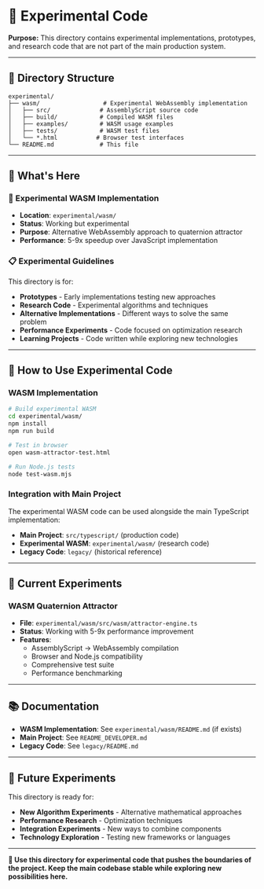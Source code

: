 # 🧪 Experimental Code

**Purpose:** This directory contains experimental implementations, prototypes, and research code that are not part of the main production system.

---

## 📁 **Directory Structure**

```
experimental/
├── wasm/                  # Experimental WebAssembly implementation
│   ├── src/              # AssemblyScript source code
│   ├── build/            # Compiled WASM files
│   ├── examples/         # WASM usage examples
│   ├── tests/            # WASM test files
│   └── *.html           # Browser test interfaces
└── README.md             # This file
```

---

## 🎯 **What's Here**

### **🧪 Experimental WASM Implementation**
- **Location**: `experimental/wasm/`
- **Status**: Working but experimental
- **Purpose**: Alternative WebAssembly approach to quaternion attractor
- **Performance**: 5-9x speedup over JavaScript implementation

### **📋 Experimental Guidelines**

This directory is for:
- **Prototypes** - Early implementations testing new approaches
- **Research Code** - Experimental algorithms and techniques
- **Alternative Implementations** - Different ways to solve the same problem
- **Performance Experiments** - Code focused on optimization research
- **Learning Projects** - Code written while exploring new technologies

---

## 🚀 **How to Use Experimental Code**

### **WASM Implementation**
```bash
# Build experimental WASM
cd experimental/wasm/
npm install
npm run build

# Test in browser
open wasm-attractor-test.html

# Run Node.js tests
node test-wasm.mjs
```

### **Integration with Main Project**
The experimental WASM code can be used alongside the main TypeScript implementation:
- **Main Project**: `src/typescript/` (production code)
- **Experimental WASM**: `experimental/wasm/` (research code)
- **Legacy Code**: `legacy/` (historical reference)

---

## 🔬 **Current Experiments**

### **WASM Quaternion Attractor**
- **File**: `experimental/wasm/src/wasm/attractor-engine.ts`
- **Status**: Working with 5-9x performance improvement
- **Features**: 
  - AssemblyScript → WebAssembly compilation
  - Browser and Node.js compatibility
  - Comprehensive test suite
  - Performance benchmarking

---

## 📚 **Documentation**

- **WASM Implementation**: See `experimental/wasm/README.md` (if exists)
- **Main Project**: See `README_DEVELOPER.md`
- **Legacy Code**: See `legacy/README.md`

---

## 🎯 **Future Experiments**

This directory is ready for:
- **New Algorithm Experiments** - Alternative mathematical approaches
- **Performance Research** - Optimization techniques
- **Integration Experiments** - New ways to combine components
- **Technology Exploration** - Testing new frameworks or languages

---

**🎯 Use this directory for experimental code that pushes the boundaries of the project. Keep the main codebase stable while exploring new possibilities here.**
